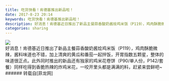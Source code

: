 ```yaml
---
title: 吃货快看！肯德基推出新品啦！
date: 2017-8-23 20:14
keywords: 吃货快看！肯德基推出新品啦！
description: 好消息！肯德基近日推出了新品主餐蒜香酸奶酱烩鸡米饭（P119），鸡肉酥脆微辣，酱料味道也不错，加上清爽的黄瓜和番茄一起拌饭，开胃指数五颗星，整体的味道很正点。此外同时推出的新品还有独家的鸡米花卷饼（P90/单人份，P142/套餐）同样吃得到香脆热辣的炸鸡米花，一咬开里头都是满满的料，赶紧来尝鲜吧~
categories: sharing
---
```

<td class="t_f" id="postmessage_858162">


<img aid="612380" data-cf-modified-faafc9416468b53413540e05-="" file="data/attachment/forum/201708/23/200540dc5xlkwzc224aw2a.jpg.thumb.jpg" id="aimg_612380" inpost="1" onclick="" onmouseover="" src="http://www.flw.ph/data/attachment/forum/201708/23/200540dc5xlkwzc224aw2a.jpg" style="cursor:pointer" zoomfile="data/attachment/forum/201708/23/200540dc5xlkwzc224aw2a.jpg"/>


<br/>
好消息！肯德基近日推出了新品主餐蒜香酸奶酱烩鸡米饭（P119），鸡肉酥脆微辣，酱料味道也不错，加上清爽的黄瓜和番茄一起拌饭，开胃指数五颗星，整体的味道很正点。此外同时推出的新品还有独家的鸡米花卷饼（P90/单人份，P142/套餐）同样吃得到香脆热辣的炸鸡米花，一咬开里头都是满满的料，赶紧来尝鲜吧~<br/>
</td>
###### 转载自[菲龙网]